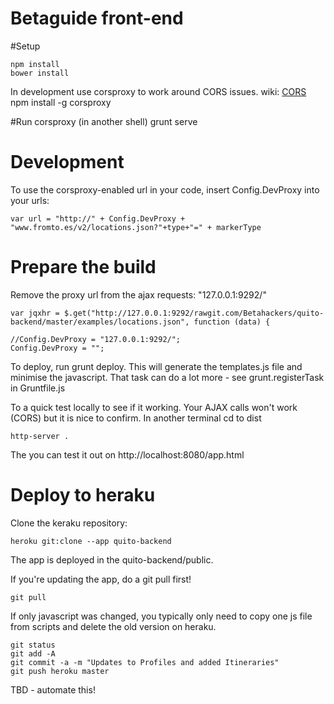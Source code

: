 Betaguide front-end
==============

#Setup 

    npm install
    bower install

In development use corsproxy to work around CORS issues. wiki: [CORS](http://en.wikipedia.org/wiki/Cross-origin_resource_sharing)
    npm install -g corsproxy

#Run
    corsproxy (in another shell)
    grunt serve

# Development

To use the corsproxy-enabled url in your code, insert Config.DevProxy into your urls:

    var url = "http://" + Config.DevProxy + "www.fromto.es/v2/locations.json?"+type+"=" + markerType

# Prepare the build

Remove the proxy url from the ajax requests: "127.0.0.1:9292/"

    var jqxhr = $.get("http://127.0.0.1:9292/rawgit.com/Betahackers/quito-backend/master/examples/locations.json", function (data) {

    //Config.DevProxy = "127.0.0.1:9292/";
    Config.DevProxy = "";

To deploy, run grunt deploy. This will generate the templates.js file and minimise the javascript. That task can do a lot more - see
grunt.registerTask in Gruntfile.js

To a quick test locally to see if it working. Your AJAX calls won't work (CORS) but it is nice to confirm. In another terminal
cd to dist

    http-server .

The you can test it out on http://localhost:8080/app.html

# Deploy to heraku

Clone the keraku repository:

    heroku git:clone --app quito-backend

The app is deployed in the quito-backend/public.

If you're updating the app, do a git pull first!

    git pull

If only javascript was changed, you typically only need to copy one js file from scripts and delete the old version on heraku.

    git status
    git add -A
    git commit -a -m "Updates to Profiles and added Itineraries"
    git push heroku master

TBD - automate this!


